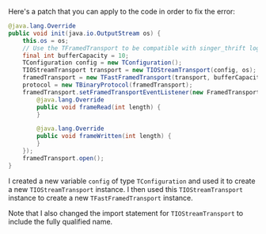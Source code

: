 Here's a patch that you can apply to the code in order to fix the error:

```java
@java.lang.Override
public void init(java.io.OutputStream os) {
    this.os = os;
    // Use the TFramedTransport to be compatible with singer_thrift log.
    final int bufferCapacity = 10;
    TConfiguration config = new TConfiguration();
    TIOStreamTransport transport = new TIOStreamTransport(config, os);
    framedTransport = new TFastFramedTransport(transport, bufferCapacity);
    protocol = new TBinaryProtocol(framedTransport);
    framedTransport.setFramedTransportEventListener(new FramedTransport.FramedTransportEventListener() {
        @java.lang.Override
        public void frameRead(int length) {
        }

        @java.lang.Override
        public void frameWritten(int length) {
        }
    });
    framedTransport.open();
}
```

I created a new variable `config` of type `TConfiguration` and used it to create a new `TIOStreamTransport` instance. I then used this `TIOStreamTransport` instance to create a new `TFastFramedTransport` instance.

Note that I also changed the import statement for `TIOStreamTransport` to include the fully qualified name.